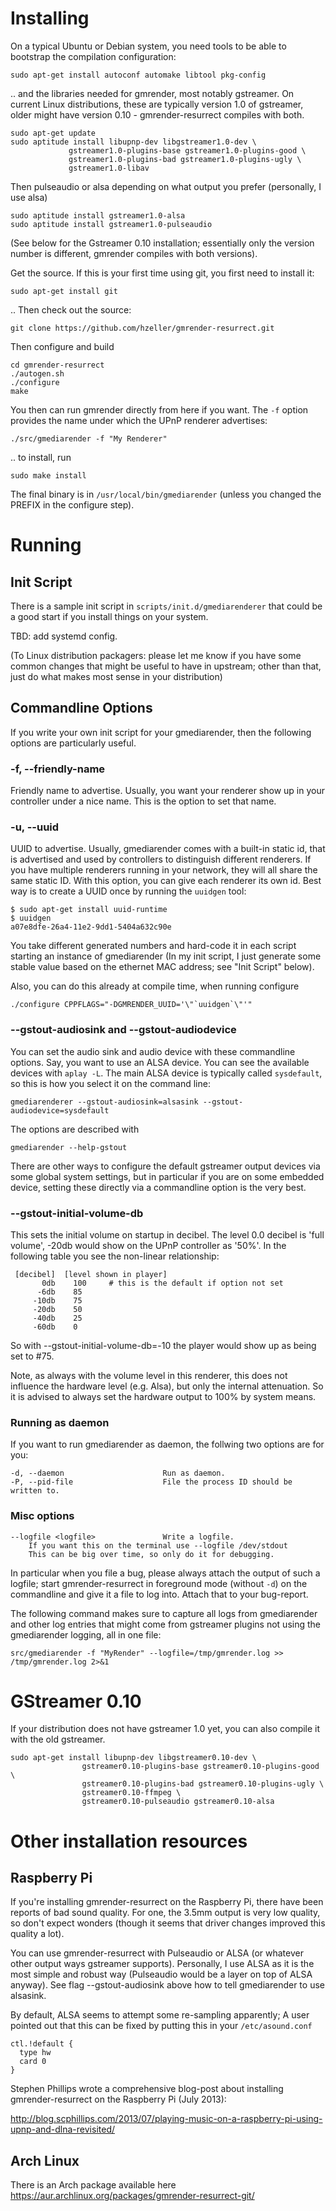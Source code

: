 # Installing

On a typical Ubuntu or Debian system, you need tools to be able to bootstrap the
compilation configuration:

    sudo apt-get install autoconf automake libtool pkg-config

.. and the libraries needed for gmrender, most notably gstreamer.
On current Linux distributions, these are typically version 1.0 of gstreamer,
older might have version 0.10 - gmrender-resurrect compiles with both.

```
sudo apt-get update
sudo aptitude install libupnp-dev libgstreamer1.0-dev \
             gstreamer1.0-plugins-base gstreamer1.0-plugins-good \
             gstreamer1.0-plugins-bad gstreamer1.0-plugins-ugly \
             gstreamer1.0-libav
```

Then pulseaudio or alsa depending on what output you prefer (personally, I use
alsa)

    sudo aptitude install gstreamer1.0-alsa
    sudo aptitude install gstreamer1.0-pulseaudio


(See below for the Gstreamer 0.10 installation; essentially only the version
number is different, gmrender compiles with both versions).

Get the source. If this is your first time using git, you first need to install
it:

    sudo apt-get install git

.. Then check out the source:

    git clone https://github.com/hzeller/gmrender-resurrect.git

Then configure and build

    cd gmrender-resurrect
    ./autogen.sh
    ./configure
    make

You then can run gmrender directly from here if you want. The `-f` option
provides the name under which the UPnP renderer advertises:

    ./src/gmediarender -f "My Renderer"

.. to install, run

    sudo make install

The final binary is in `/usr/local/bin/gmediarender` (unless you changed the
PREFIX in the configure step).

# Running

## Init Script

There is a sample init script in `scripts/init.d/gmediarenderer` that could be
a good start if you install things on your system.

TBD: add systemd config.

(To Linux distribution packagers: please let me know if you have some
common changes that might be useful to have in upstream; other than that, just
do what makes most sense in your distribution)

## Commandline Options

If you write your own init script for your gmediarender, then the following
options are particularly useful.

### -f, --friendly-name
Friendly name to advertise. Usually, you want your renderer show up in your
controller under a nice name. This is the option to set that name.

### -u, --uuid
UUID to advertise. Usually, gmediarender comes with a built-in static id, that
is advertised and used by controllers to distinguish different renderers.
If you have multiple renderers running in your network, they will all share the
same static ID.
With this option, you can give each renderer its own id.
Best way is to create a UUID once by running the `uuidgen` tool:

    $ sudo apt-get install uuid-runtime
    $ uuidgen
    a07e8dfe-26a4-11e2-9dd1-5404a632c90e

You take different generated numbers and hard-code it in each script
starting an instance of gmediarender (In my init script, I just generate
some stable value based on the ethernet MAC address; see "Init Script" below).

Also, you can do this already at compile time, when running configure

    ./configure CPPFLAGS="-DGMRENDER_UUID='\"`uuidgen`\"'"

### --gstout-audiosink and --gstout-audiodevice
You can set the audio sink and audio device with these commandline
options.
Say, you want to use an ALSA device. You can see the available devices
with `aplay -L`. The main ALSA device is typically called `sysdefault`,
so this is how you select it on the command line:

    gmediarenderer --gstout-audiosink=alsasink --gstout-audiodevice=sysdefault

The options are described with

    gmediarender --help-gstout

There are other ways to configure the default gstreamer output devices via
some global system settings, but in particular if you are on some embedded
device, setting these directly via a commandline option is the very best.

### --gstout-initial-volume-db
This sets the initial volume on startup in decibel. The level 0.0 decibel
is 'full volume', -20db would show on the UPnP controller as '50%'. In the
following table you see the non-linear relationship:

     [decibel]  [level shown in player]
           0db    100     # this is the default if option not set
          -6db    85
         -10db    75
         -20db    50
         -40db    25
         -60db    0

So with --gstout-initial-volume-db=-10 the player would show up as being set
to #75.

Note, as always with the volume level in this renderer, this does not
influence the hardware level (e.g. Alsa), but only the internal attenuation.
So it is advised to always set the hardware output to 100% by system means.

### Running as daemon

If you want to run gmediarender as daemon, the follwing two options are for
you:

    -d, --daemon                      Run as daemon.
    -P, --pid-file                    File the process ID should be written to.


### Misc options

    --logfile <logfile>               Write a logfile.
        If you want this on the terminal use --logfile /dev/stdout
        This can be big over time, so only do it for debugging.

In particular when you file a bug, please always attach the output of such
a logfile; start gmrender-resurrect in foreground mode (without `-d`) on the
commandline and give it a file to log into. Attach that to your bug-report.

The following command makes sure to capture all logs from gmediarender and other
log entries that might come from gstreamer plugins not using the gmediarender
logging, all in one file:

    src/gmediarender -f "MyRender" --logfile=/tmp/gmrender.log >> /tmp/gmrender.log 2>&1


# GStreamer 0.10

If your distribution does not have gstreamer 1.0 yet, you can also compile it with
the old gstreamer.
```
sudo apt-get install libupnp-dev libgstreamer0.10-dev \
                gstreamer0.10-plugins-base gstreamer0.10-plugins-good \
                gstreamer0.10-plugins-bad gstreamer0.10-plugins-ugly \
                gstreamer0.10-ffmpeg \
                gstreamer0.10-pulseaudio gstreamer0.10-alsa
```

# Other installation resources
## Raspberry Pi
If you're installing gmrender-resurrect on the Raspberry Pi, there have
been reports of bad sound quality. For one, the 3.5mm output is very low
quality, so don't expect wonders (though it seems that driver changes improved
this quality a lot).

You can use gmrender-resurrect with Pulseaudio or ALSA (or whatever other output
ways gstreamer supports). Personally, I use ALSA as it is the most simple and
robust way (Pulseaudio would be a layer on top of ALSA anyway).
See flag --gstout-audiosink above how to tell gmediarender to use alsasink.

By default, ALSA seems to attempt some re-sampling apparently; A user
pointed out that this can be fixed by putting this in your `/etc/asound.conf`

    ctl.!default {
      type hw
      card 0
    }

Stephen Phillips wrote a comprehensive blog-post about installing
gmrender-resurrect on the Raspberry Pi (July 2013):

http://blog.scphillips.com/2013/07/playing-music-on-a-raspberry-pi-using-upnp-and-dlna-revisited/

## Arch Linux
There is an Arch package available here
 https://aur.archlinux.org/packages/gmrender-resurrect-git/
